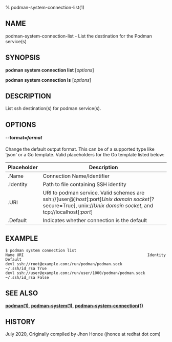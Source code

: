 % podman-system-connection-list(1)

## NAME
podman\-system\-connection\-list - List the destination for the Podman service(s)

## SYNOPSIS
**podman system connection list** [*options*]

**podman system connection ls** [*options*]

## DESCRIPTION
List ssh destination(s) for podman service(s).

## OPTIONS

#### **--format**=*format*

Change the default output format.  This can be of a supported type like 'json' or a Go template.
Valid placeholders for the Go template listed below:

| **Placeholder** | **Description**                                                               |
| --------------- | ----------------------------------------------------------------------------- |
| .Name           | Connection Name/Identifier |
| .Identity       | Path to file containing SSH identity |
| .URI            | URI to podman service. Valid schemes are ssh://[user@]*host*[:port]*Unix domain socket*[?secure=True], unix://*Unix domain socket*, and tcp://localhost[:*port*] |
| .Default        | Indicates whether connection is the default |

## EXAMPLE
```
$ podman system connection list
Name URI                                                      Identity	    Default
devl ssh://root@example.com:/run/podman/podman.sock           ~/.ssh/id_rsa True
devl ssh://user@example.com:/run/user/1000/podman/podman.sock ~/.ssh/id_rsa False
```
## SEE ALSO
**[podman(1)](podman.1.md)**, **[podman-system(1)](podman-system.1.md)**, **[podman-system-connection(1)](podman-system-connection.1.md)**

## HISTORY
July 2020, Originally compiled by Jhon Honce (jhonce at redhat dot com)
